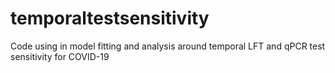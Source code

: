 # temporaltestsensitivity
Code using in model fitting and analysis around temporal LFT and qPCR test sensitivity for COVID-19
